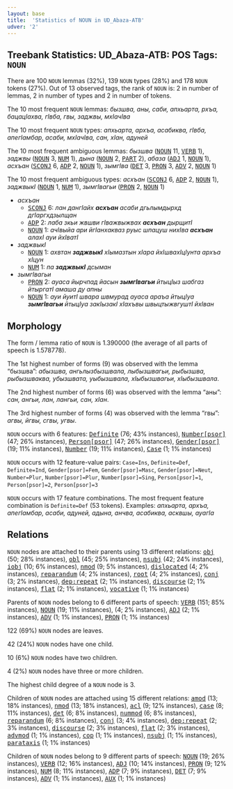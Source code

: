 ```yaml
---
layout: base
title:  'Statistics of NOUN in UD_Abaza-ATB'
udver: '2'
---
```


## Treebank Statistics: UD_Abaza-ATB: POS Tags: `NOUN`

There are 100 `NOUN` lemmas (32%), 139 `NOUN` types (28%) and 178 `NOUN` tokens (27%).
Out of 13 observed tags, the rank of `NOUN` is: 2 in number of lemmas, 2 in number of types and 2 in number of tokens.

The 10 most frequent `NOUN` lemmas: <em>бызшва, аны, саби, апхьарта, рхъа, бацацIахва, гIвба, гвы, заджвы, мхIачIва</em>

The 10 most frequent `NOUN` types:  <em>апхьарта, архъа, асабиква, гIвба, апегIамбар, асаби, мхIачIва, сан, хIан, адуней</em>

The 10 most frequent ambiguous lemmas: <em>бызшва</em> (<tt><a href="abq_atb-pos-NOUN.html">NOUN</a></tt> 11, <tt><a href="abq_atb-pos-VERB.html">VERB</a></tt> 1), <em>заджвы</em> (<tt><a href="abq_atb-pos-NOUN.html">NOUN</a></tt> 3, <tt><a href="abq_atb-pos-NUM.html">NUM</a></tt> 1), <em>дына</em> (<tt><a href="abq_atb-pos-NOUN.html">NOUN</a></tt> 2, <tt><a href="abq_atb-pos-PART.html">PART</a></tt> 2), <em>абаза</em> (<tt><a href="abq_atb-pos-ADJ.html">ADJ</a></tt> 1, <tt><a href="abq_atb-pos-NOUN.html">NOUN</a></tt> 1), <em>асхъан</em> (<tt><a href="abq_atb-pos-SCONJ.html">SCONJ</a></tt> 6, <tt><a href="abq_atb-pos-ADP.html">ADP</a></tt> 2, <tt><a href="abq_atb-pos-NOUN.html">NOUN</a></tt> 1), <em>зымгIва</em> (<tt><a href="abq_atb-pos-DET.html">DET</a></tt> 3, <tt><a href="abq_atb-pos-PRON.html">PRON</a></tt> 3, <tt><a href="abq_atb-pos-ADV.html">ADV</a></tt> 2, <tt><a href="abq_atb-pos-NOUN.html">NOUN</a></tt> 1)

The 10 most frequent ambiguous types:  <em>асхъан</em> (<tt><a href="abq_atb-pos-SCONJ.html">SCONJ</a></tt> 6, <tt><a href="abq_atb-pos-ADP.html">ADP</a></tt> 2, <tt><a href="abq_atb-pos-NOUN.html">NOUN</a></tt> 1), <em>заджвыкI</em> (<tt><a href="abq_atb-pos-NOUN.html">NOUN</a></tt> 1, <tt><a href="abq_atb-pos-NUM.html">NUM</a></tt> 1), <em>зымгIвагьи</em> (<tt><a href="abq_atb-pos-PRON.html">PRON</a></tt> 2, <tt><a href="abq_atb-pos-NOUN.html">NOUN</a></tt> 1)


* <em>асхъан</em>
  * <tt><a href="abq_atb-pos-SCONJ.html">SCONJ</a></tt> 6: <em>лан дангIайх <b>асхъан</b> асаби дгьлымдырхд дгIаргхдзылщан</em>
  * <tt><a href="abq_atb-pos-ADP.html">ADP</a></tt> 2: <em>лаба зкьи жвшви гIважвыжвах <b>асхъан</b> дырщитI</em>
  * <tt><a href="abq_atb-pos-NOUN.html">NOUN</a></tt> 1: <em>ачIвыйа ари йгIанхакваз руыс шпацуш нихIва <b>асхъан</b> алахI ауи йхIватI</em>
* <em>заджвыкI</em>
  * <tt><a href="abq_atb-pos-NOUN.html">NOUN</a></tt> 1: <em>ахвтан <b>заджвыкI</b> хIымазтын хIара йхIшвахIцIунта архъа хIцун</em>
  * <tt><a href="abq_atb-pos-NUM.html">NUM</a></tt> 1: <em>па <b>заджвыкI</b> дсыман</em>
* <em>зымгIвагьи</em>
  * <tt><a href="abq_atb-pos-PRON.html">PRON</a></tt> 2: <em>ауаса йырчпад йасын <b>зымгIвагьи</b> йтыцIыз шабгаз йтыргатI амаша ду апны</em>
  * <tt><a href="abq_atb-pos-NOUN.html">NOUN</a></tt> 1: <em>ауи йуитI швара швмурад ауаса араъа йтыцIуа <b>зымгIвагьи</b> йтыцIуа закIызакI хIахъвы швыцтыжвгуштI йхIван</em>

## Morphology

The form / lemma ratio of `NOUN` is 1.390000 (the average of all parts of speech is 1.578778).

The 1st highest number of forms (9) was observed with the lemma “бызшва”: <em>абызшва, ангьлызбызшвала, лыбызшвагьи, рыбызшва, рыбызшваква, убызшвата, уыбызшвала, хIыбызшвагьи, хIыбызшвала</em>.

The 2nd highest number of forms (6) was observed with the lemma “аны”: <em>cан, ангьи, лан, лангьи, сан, хIан</em>.

The 3rd highest number of forms (4) was observed with the lemma “гвы”: <em>агвы, йгвы, сгвы, угвы</em>.

`NOUN` occurs with 6 features: <tt><a href="abq_atb-feat-Definite.html">Definite</a></tt> (76; 43% instances), <tt><a href="abq_atb-feat-Number-psor.html">Number[psor]</a></tt> (47; 26% instances), <tt><a href="abq_atb-feat-Person-psor.html">Person[psor]</a></tt> (47; 26% instances), <tt><a href="abq_atb-feat-Gender-psor.html">Gender[psor]</a></tt> (19; 11% instances), <tt><a href="abq_atb-feat-Number.html">Number</a></tt> (19; 11% instances), <tt><a href="abq_atb-feat-Case.html">Case</a></tt> (1; 1% instances)

`NOUN` occurs with 12 feature-value pairs: `Case=Ins`, `Definite=Def`, `Definite=Ind`, `Gender[psor]=Fem`, `Gender[psor]=Masc`, `Gender[psor]=Neut`, `Number=Plur`, `Number[psor]=Plur`, `Number[psor]=Sing`, `Person[psor]=1`, `Person[psor]=2`, `Person[psor]=3`

`NOUN` occurs with 17 feature combinations.
The most frequent feature combination is `Definite=Def` (53 tokens).
Examples: <em>апхьарта, архъа, апегIамбар, асаби, адуней, адына, анчва, асабиква, асквшы, ауагIа</em>


## Relations

`NOUN` nodes are attached to their parents using 13 different relations: <tt><a href="abq_atb-dep-obj.html">obj</a></tt> (50; 28% instances), <tt><a href="abq_atb-dep-obl.html">obl</a></tt> (45; 25% instances), <tt><a href="abq_atb-dep-nsubj.html">nsubj</a></tt> (42; 24% instances), <tt><a href="abq_atb-dep-iobj.html">iobj</a></tt> (10; 6% instances), <tt><a href="abq_atb-dep-nmod.html">nmod</a></tt> (9; 5% instances), <tt><a href="abq_atb-dep-dislocated.html">dislocated</a></tt> (4; 2% instances), <tt><a href="abq_atb-dep-reparandum.html">reparandum</a></tt> (4; 2% instances), <tt><a href="abq_atb-dep-root.html">root</a></tt> (4; 2% instances), <tt><a href="abq_atb-dep-conj.html">conj</a></tt> (3; 2% instances), <tt><a href="abq_atb-dep-dep-repeat.html">dep:repeat</a></tt> (2; 1% instances), <tt><a href="abq_atb-dep-discourse.html">discourse</a></tt> (2; 1% instances), <tt><a href="abq_atb-dep-flat.html">flat</a></tt> (2; 1% instances), <tt><a href="abq_atb-dep-vocative.html">vocative</a></tt> (1; 1% instances)

Parents of `NOUN` nodes belong to 6 different parts of speech: <tt><a href="abq_atb-pos-VERB.html">VERB</a></tt> (151; 85% instances), <tt><a href="abq_atb-pos-NOUN.html">NOUN</a></tt> (19; 11% instances),  (4; 2% instances), <tt><a href="abq_atb-pos-ADJ.html">ADJ</a></tt> (2; 1% instances), <tt><a href="abq_atb-pos-ADV.html">ADV</a></tt> (1; 1% instances), <tt><a href="abq_atb-pos-PRON.html">PRON</a></tt> (1; 1% instances)

122 (69%) `NOUN` nodes are leaves.

42 (24%) `NOUN` nodes have one child.

10 (6%) `NOUN` nodes have two children.

4 (2%) `NOUN` nodes have three or more children.

The highest child degree of a `NOUN` node is 3.

Children of `NOUN` nodes are attached using 15 different relations: <tt><a href="abq_atb-dep-amod.html">amod</a></tt> (13; 18% instances), <tt><a href="abq_atb-dep-nmod.html">nmod</a></tt> (13; 18% instances), <tt><a href="abq_atb-dep-acl.html">acl</a></tt> (9; 12% instances), <tt><a href="abq_atb-dep-case.html">case</a></tt> (8; 11% instances), <tt><a href="abq_atb-dep-det.html">det</a></tt> (6; 8% instances), <tt><a href="abq_atb-dep-nummod.html">nummod</a></tt> (6; 8% instances), <tt><a href="abq_atb-dep-reparandum.html">reparandum</a></tt> (6; 8% instances), <tt><a href="abq_atb-dep-conj.html">conj</a></tt> (3; 4% instances), <tt><a href="abq_atb-dep-dep-repeat.html">dep:repeat</a></tt> (2; 3% instances), <tt><a href="abq_atb-dep-discourse.html">discourse</a></tt> (2; 3% instances), <tt><a href="abq_atb-dep-flat.html">flat</a></tt> (2; 3% instances), <tt><a href="abq_atb-dep-advmod.html">advmod</a></tt> (1; 1% instances), <tt><a href="abq_atb-dep-cop.html">cop</a></tt> (1; 1% instances), <tt><a href="abq_atb-dep-nsubj.html">nsubj</a></tt> (1; 1% instances), <tt><a href="abq_atb-dep-parataxis.html">parataxis</a></tt> (1; 1% instances)

Children of `NOUN` nodes belong to 9 different parts of speech: <tt><a href="abq_atb-pos-NOUN.html">NOUN</a></tt> (19; 26% instances), <tt><a href="abq_atb-pos-VERB.html">VERB</a></tt> (12; 16% instances), <tt><a href="abq_atb-pos-ADJ.html">ADJ</a></tt> (10; 14% instances), <tt><a href="abq_atb-pos-PRON.html">PRON</a></tt> (9; 12% instances), <tt><a href="abq_atb-pos-NUM.html">NUM</a></tt> (8; 11% instances), <tt><a href="abq_atb-pos-ADP.html">ADP</a></tt> (7; 9% instances), <tt><a href="abq_atb-pos-DET.html">DET</a></tt> (7; 9% instances), <tt><a href="abq_atb-pos-ADV.html">ADV</a></tt> (1; 1% instances), <tt><a href="abq_atb-pos-AUX.html">AUX</a></tt> (1; 1% instances)

